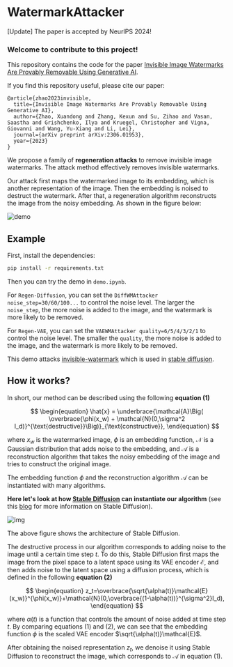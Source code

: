 # WatermarkAttacker

[Update] The paper is accepted by NeurIPS 2024! 

### **Welcome to contribute to this project!**

This repository contains the code for the paper [Invisible Image Watermarks Are Provably Removable Using Generative AI](https://arxiv.org/abs/2306.01953).

If you find this repository useful, please cite our paper:

```
@article{zhao2023invisible,
  title={Invisible Image Watermarks Are Provably Removable Using Generative AI},
  author={Zhao, Xuandong and Zhang, Kexun and Su, Zihao and Vasan, Saastha and Grishchenko, Ilya and Kruegel, Christopher and Vigna, Giovanni and Wang, Yu-Xiang and Li, Lei},
  journal={arXiv preprint arXiv:2306.01953},
  year={2023}
}
```

We propose a family of **regeneration attacks** to remove invisible image watermarks. The attack method effectively removes invisible watermarks. 

Our attack first maps the watermarked image to its embedding, which is another representation of the image. Then the embedding is noised to destruct the watermark. After that, a regeneration algorithm reconstructs the image from the noisy embedding. As shown in the figure below:

![demo](./fig/demo.png)




## Example

First, install the dependencies:

```bash
pip install -r requirements.txt
```

Then you can try the demo in `demo.ipynb`.

For `Regen-Diffusion`, you can set the `DiffWMAttacker noise_step=30/60/100...` to control the noise level. The larger the `noise_step`, the more noise is added to the image, and the watermark is more likely to be removed.

For `Regen-VAE`, you can set the `VAEWMAttacker quality=6/5/4/3/2/1` to control the noise level. The smaller the `quality`, the more noise is added to the image, and the watermark is more likely to be removed.

This demo attacks [invisible-watermark](https://github.com/ShieldMnt/invisible-watermark) which is used in [stable diffusion](https://github.com/Stability-AI/stablediffusion).

## How it works?

In short, our method can be described using the following **equation (1)**

$$
\begin{equation}
\hat{x} =  \underbrace{\mathcal{A}\Big( \overbrace{\phi(x_w) + \mathcal{N}(0,\sigma^2 I_d)}^{\text{destructive}}\Big)}_{\text{constructive}},
\end{equation}
$$

where $x_w$ is the watermarked image, $\phi$ is an embedding function, $\mathcal{N}$ is a Gaussian distribution that adds noise to the embedding, and $\mathcal{A}$ is a reconstruction algorithm that takes the noisy embedding of the image and tries to construct the original image.

The embedding function $\phi$ and the reconstruction algorithm $\mathcal{A}$ can be instantiated with many algorithms.

**Here let's look at how [Stable Diffusion](https://github.com/CompVis/stable-diffusion) can instantiate our algorithm** (see this [blog](https://huggingface.co/blog/stable_diffusion) for more information on Stable Diffusion).

![img](https://ommer-lab.com/wp-content/uploads/2022/08/article-Figure3-1.png)

The above figure shows the architecture of Stable Diffusion.

The destructive process in our algorithm corresponds to adding noise to the image until a certain time step $t$. To do this, Stable Diffusion first maps the image from the pixel space to a latent space using its VAE encoder $\mathcal{E}$, and then adds noise to the latent space using a diffusion process, which is defined in the following **equation (2)**

$$
\begin{equation}
z_t=\overbrace{\sqrt{\alpha(t)}\mathcal{E}(x_w)}^{\phi(x_w)}+\mathcal{N}(0,\overbrace{(1-\alpha(t))}^{\sigma^2}I_d),
\end{equation}
$$

where $\alpha(t)$ is a function that controls the amount of noise added at time step $t$. By comparing equations (1) and (2), we can see that the embedding function $\phi$ is the scaled VAE encoder $\sqrt{\alpha(t)}\mathcal{E}$.

After obtaining the noised representation $z_t$, we denoise it using Stable Diffusion to reconstruct the image, which corresponds to $\mathcal{A}$ in equation (1).
